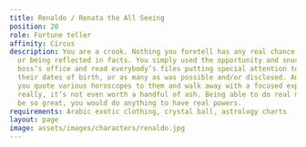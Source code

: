 ```yaml
---
title: Renaldo / Renata the All Seeing
position: 20
role: Fortune teller
affinity: Circus
description: You are a crook. Nothing you foretell has any real chance of coming true
  or being reflected in facts. You simply used the opportunity and snuck into the
  boss’s office and read everybody’s files putting special attention to remembering
  their dates of birth, or as many as was possible and/or disclosed. And since then
  you quote various horoscopes to them and walk away with a focused expression. But
  really, it’s not even worth a handful of ash. Being able to do real magic would
  be so great, you would do anything to have real powers.
requirements: Arabic exotic clothing, crystal ball, astrology charts
layout: page
image: assets/images/characters/renaldo.jpg
---
```


